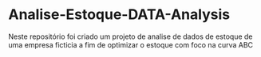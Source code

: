# Analise-Estoque-DATA-Analysis
Neste repositório foi criado um projeto de analise de dados de estoque de uma empresa ficticia a fim de optimizar o estoque com foco na curva ABC
